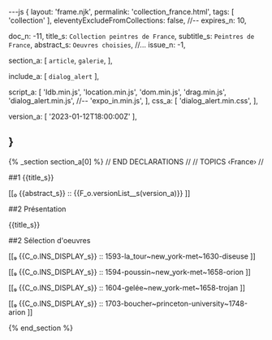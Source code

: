 ---js
{
  layout:    'frame.njk',
  permalink: 'collection_france.html',
  tags:      [ 'collection' ],
  eleventyExcludeFromCollections: false,
  //-- expires_n: 10,

  doc_n:      -11,
  title_s:    `Collection peintres de France`,
  subtitle_s: `Peintres de France`,
  abstract_s: `Oeuvres choisies`,
  //... issue_n: -1,

  section_a:
  [
    `article`,
    `galerie`,
  ],

  include_a:
  [
    `dialog_alert`
  ],
  
  script_a:
  [
    'Idb.min.js',
    'location.min.js',
    'dom.min.js',
    'drag.min.js',
    'dialog_alert.min.js',
    //-- 'expo_in.min.js',
  ],
  css_a:
  [
    'dialog_alert.min.css',
  ],

  version_a:
  [
    '2023-01-12T18:00:00Z'
  ],

}
---
{% _section section_a[0] %}
// END DECLARATIONS //
//  TOPICS
‹France›
//



##1 {{title_s}}

[[₀  {{abstract_s}}  ::
     {{F_o.versionList__s(version_a)}}  ]]

##2  Présentation

{{title_s}}

##2  Sélection d'oeuvres

[[₉  {{C_o.INS_DISPLAY_s}} ::
     1593-la_tour~new_york-met~1630-diseuse ]]

[[₉  {{C_o.INS_DISPLAY_s}} ::
     1594-poussin~new_york-met~1658-orion ]]

[[₉  {{C_o.INS_DISPLAY_s}} ::
     1604-gelée~new_york-met~1658-trojan ]]

[[₉  {{C_o.INS_DISPLAY_s}} ::
     1703-boucher~princeton-university~1748-arion ]]

{% end_section %}

